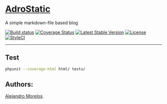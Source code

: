 [AdroStatic](https://github.com/adrorocker/adrostatic)
===================================

A simple markdown-file based blog

[![Build status][Master image]][Master]
[![Coverage Status][Master covarage image]][Master covarage]
[![Latest Stable Version][Stable version image]][Stable version]
[![License][License image]][License]
[![StyleCI][StyleCI image]][StyleCI]

-----------------------------------

## Test

```bash
phpunit --coverage-html html/ tests/
```

## Authors:

[Alejandro Morelos](https://github.com/adrorocker). 

  [Master]: https://travis-ci.org/adrorocker/adrostatic/
  [Master image]: https://travis-ci.org/adrorocker/adrostatic.svg?branch=master
  [Master covarage]: https://coveralls.io/github/adrorocker/adrostatic
  [Master covarage image]: https://coveralls.io/repos/github/adrorocker/adrostatic/badge.svg?branch=master
  [Stable version]: https://packagist.org/packages/adrorocker/adrostatic
  [Stable version image]: https://poser.pugx.org/adrorocker/adrostatic/v/stable
  [License]: https://packagist.org/packages/adrorocker/adrostatic
  [License image]: https://poser.pugx.org/adrorocker/adrostatic/license
  [StyleCI]: https://styleci.io/repos/109353835
  [StyleCI image]: https://styleci.io/repos/109353835/shield?branch=master
